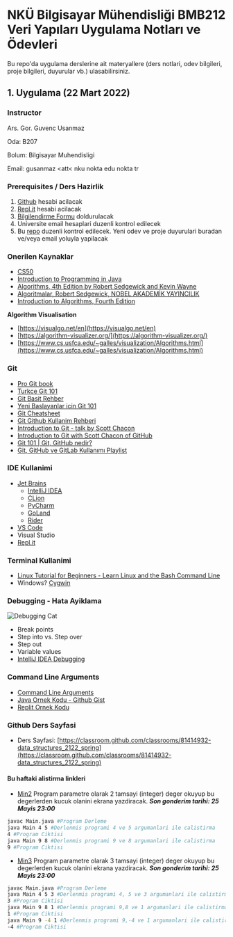 # NKÜ Bilgisayar Mühendisliği BMB212 Veri Yapıları Uygulama Notları ve Ödevleri

Bu repo'da uygulama derslerine ait materyallere (ders notlari, odev bilgileri, proje bilgileri, duyurular vb.) ulasabilirsiniz. 

## 1. Uygulama (22 Mart 2022)

### Instructor

Ars. Gor. Guvenc Usanmaz

Oda: B207

Bolum: Bilgisayar Muhendisligi

Email: gusanmaz <att< nku nokta edu nokta tr

### Prerequisites / Ders Hazirlik

1. [Github](https://github.com/) hesabi acilacak
2. [Repl.it](https://replit.com/) hesabi acilacak
3. [Bilgilendirme Formu](https://forms.gle/8AzYpckY7S43QTjM8) doldurulacak
4. Universite email hesaplari duzenli kontrol edilecek
5. Bu [repo](https://github.com/gusanmaz/NKU_DS_Course_2022) duzenli kontrol edilecek. Yeni odev ve proje duyurulari buradan ve/veya email yoluyla yapilacak

### Onerilen Kaynaklar

* [CS50](https://cs50.harvard.edu/college/2022/spring/)
* [Introduction to Programming in Java](https://introcs.cs.princeton.edu/java/home/)
* [Algorithms, 4th Edition by Robert Sedgewick and Kevin Wayne](https://algs4.cs.princeton.edu/home/) 
* [Algoritmalar, Robert Sedgewick, NOBEL AKADEMİK YAYINCILIK](https://www.kitapyurdu.com/kitap/algoritmalar/498451.html)
* [Introduction to Algorithms, Fourth Edition](https://www.amazon.com/Introduction-Algorithms-fourth-Thomas-Cormen/dp/026204630X)

**Algorithm Visualisation**

* [https://visualgo.net/en](https://visualgo.net/en)
* [https://algorithm-visualizer.org/](https://algorithm-visualizer.org/)
* [https://www.cs.usfca.edu/~galles/visualization/Algorithms.html](https://www.cs.usfca.edu/~galles/visualization/Algorithms.html)

### Git

* [Pro Git book](https://git-scm.com/book/en/v2)
* [Turkce Git 101](https://aliozgur.gitbooks.io/git101/content/)
* [Git Basit Rehber](https://rogerdudler.github.io/git-guide/index.tr.html)
* [Yeni Baslayanlar icin Git 101](https://medium.com/@muratcanbur/yeni-ba%C5%9Flayanlar-i%C3%A7in-git-101-ff7ea5b3eff9)
* [Git Cheatsheet](https://education.github.com/git-cheat-sheet-education.pdf)
* [Git Github Kullanim Rehberi](https://www.enesonmez.com/git-github-nedir-kullanim-rehberi/)
* [Introduction to Git - talk by Scott Chacon](https://youtu.be/xbLVvrb2-fY)
* [Introduction to Git with Scott Chacon of GitHub](https://youtu.be/ZDR433b0HJY)
* [Git 101 | Git, GitHub nedir?](https://youtu.be/nyIdgGD74c4)
* [Git, GitHub ve GitLab Kullanımı Playlist](https://www.youtube.com/playlist?list=PLPrHLaayVkhnNstGIzQcxxnj6VYvsHBHy)

### IDE Kullanimi

* [Jet Brains](https://www.jetbrains.com/)
   *  [IntelliJ IDEA](https://www.jetbrains.com/idea/)
   *  [CLion](https://www.jetbrains.com/clion/)
   *  [PyCharm](https://www.jetbrains.com/pycharm/)
   *  [GoLand](https://www.jetbrains.com/go/)
   *  [Rider](https://www.jetbrains.com/rider/)
* [VS Code](https://code.visualstudio.com/)
* Visual Studio
* [Repl.it](https://replit.com)


### Terminal Kullanimi

* [Linux Tutorial for Beginners - Learn Linux and the Bash Command Line](https://ryanstutorials.net/linuxtutorial/)
* Windows? [Cygwin](https://www.cygwin.com/)

### Debugging - Hata Ayiklama

![Debugging Cat](https://github.com/gusanmaz/NKU_DS_Course_2022/blob/main/images/debug_cats.jpeg)

* Break points
* Step into vs. Step over
* Step out
* Variable values
* [IntelliJ IDEA Debugging](https://www.jetbrains.com/help/idea/debugging-code.html)

### Command Line Arguments

* [Command Line Arguments](https://docs.oracle.com/javase/tutorial/essential/environment/cmdLineArgs.html)
* [Java Ornek Kodu - Github Gist](https://gist.github.com/gusanmaz/49dae8ffd1b1511e7c394a259dae785d) 
* [Replit Ornek Kodu](https://replit.com/@GuvencUsanmaz/CommandLineArgsJavaExample1)

### Github Ders Sayfasi

* Ders Sayfasi: [https://classroom.github.com/classrooms/81414932-data_structures_2122_spring](https://classroom.github.com/classrooms/81414932-data_structures_2122_spring)

#### Bu haftaki alistirma linkleri

* [Min2](https://classroom.github.com/a/zrZcp24R) Program parametre olarak 2 tamsayi (integer) deger okuyup bu degerlerden kucuk olanini ekrana yazdiracak. ***Son gonderim tarihi: 25 Mayis 23:00***

``` bash
javac Main.java #Program Derleme
java Main 4 5 #Derlenmis programi 4 ve 5 argumanlari ile calistirma
4 #Program Ciktisi
java Main 9 8 #Derlenmis programi 9 ve 8 argumanlari ile calistirma
9 #Program Ciktisi
```

* [Min3](https://classroom.github.com/a/sdi4a0Zb) Program parametre olarak 3 tamsayi (integer) deger okuyup bu degerlerden kucuk olanini ekrana yazdiracak. ***Son gonderim tarihi: 25 Mayis 23:00***

``` bash
javac Main.java #Program Derleme
java Main 4 5 3 #Derlenmis programi 4, 5 ve 3 argumanlari ile calistirma
3 #Program Ciktisi
java Main 9 8 1 #Derlenmis programi 9,8 ve 1 argumanlari ile calistirma
1 #Program Ciktisi
java Main 9 -4 1 #Derlenmis programi 9,-4 ve 1 argumanlari ile calistirma
-4 #Program Ciktisi
```

